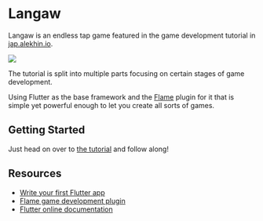 # Langaw

Langaw is an endless tap game featured in the game development tutorial in [jap.alekhin.io](https://jap.alekhin.io).

![](https://jap.alekhin.io/wp-content/uploads/2019/03/2d-casual-mobile-game-tutorial.jpg)

The tutorial is split into multiple parts focusing on certain stages of game development.

Using Flutter as the base framework and the [Flame](https://github.com/luanpotter/flame) plugin for it that is simple yet powerful enough to let you create all sorts of games.

## Getting Started

Just head on over to [the tutorial](https://jap.alekhin.io/2d-casual-mobile-game-tutorial-flame-flutter-part-1) and follow along!

## Resources

- [Write your first Flutter app](https://flutter.io/docs/get-started/)
- [Flame game development plugin](https://github.com/luanpotter/flame)
- [Flutter online documentation](https://flutter.io/docs)
